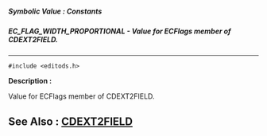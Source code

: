 ##### Symbolic Value : Constants
##### EC_FLAG_WIDTH_PROPORTIONAL - Value for ECFlags member of CDEXT2FIELD.
---
```
#include <editods.h>
```
**Description :**

Value for ECFlags member of CDEXT2FIELD.

**See Also :**
[CDEXT2FIELD](/domino-c-api-docs/reference/Data/CDEXT2FIELD)
---
